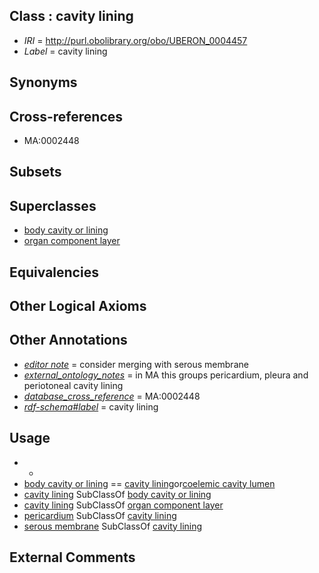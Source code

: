 
## Class : cavity lining

 * *IRI* = http://purl.obolibrary.org/obo/UBERON_0004457
 * *Label* = cavity lining

## Synonyms


## Cross-references

 * MA:0002448

## Subsets


## Superclasses

 * [body cavity or lining](../../UBERON/58/UBERON_0004458.md)
 * [organ component layer](../../UBERON/23/UBERON_0004923.md)

## Equivalencies


## Other Logical Axioms


## Other Annotations

 * *[editor note](../../IAO/16/IAO_0000116.md)* = consider merging with serous membrane
 * *[external_ontology_notes](../../UBPROP/12/UBPROP_0000012.md)* = in MA this groups pericardium, pleura and periotoneal cavity lining
 * *[database_cross_reference](../../ef/oboInOwl#hasDbXref.md)* = MA:0002448
 * *[rdf-schema#label](../../el/rdf-schema#label.md)* = cavity lining

## Usage

 * -
 * [body cavity or lining](../../UBERON/58/UBERON_0004458.md) == [cavity lining](../../UBERON/57/UBERON_0004457.md)or[coelemic cavity lumen](../../UBERON/23/UBERON_0002323.md)
 * [cavity lining](../../UBERON/57/UBERON_0004457.md) SubClassOf [body cavity or lining](../../UBERON/58/UBERON_0004458.md)
 * [cavity lining](../../UBERON/57/UBERON_0004457.md) SubClassOf [organ component layer](../../UBERON/23/UBERON_0004923.md)
 * [pericardium](../../UBERON/07/UBERON_0002407.md) SubClassOf [cavity lining](../../UBERON/57/UBERON_0004457.md)
 * [serous membrane](../../UBERON/42/UBERON_0000042.md) SubClassOf [cavity lining](../../UBERON/57/UBERON_0004457.md)

## External Comments

